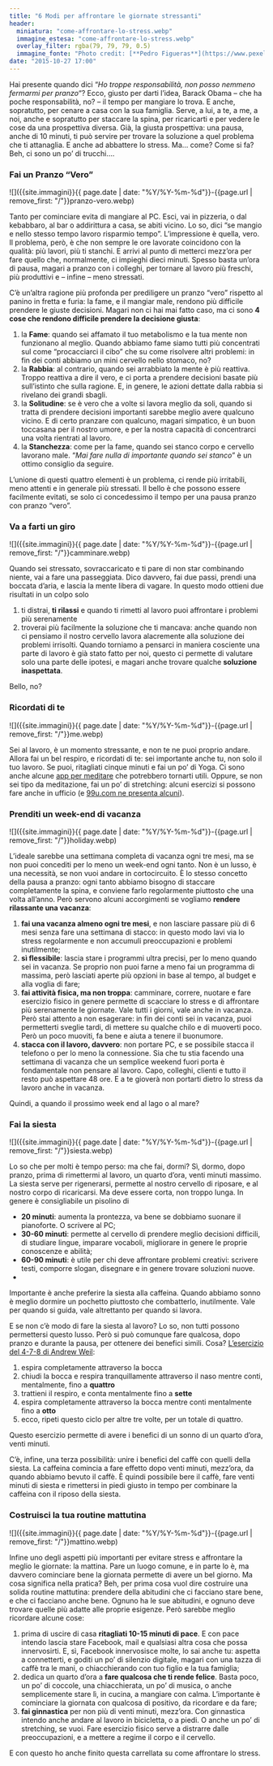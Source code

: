 ```yaml
---
title: "6 Modi per affrontare le giornate stressanti"
header:
  miniatura: "come-affrontare-lo-stress.webp"
  immagine_estesa: "come-affrontare-lo-stress.webp"
  overlay_filter: rgba(79, 79, 79, 0.5)
  immagine_fonte: "Photo credit: [**Pedro Figueras**](https://www.pexels.com/@pedro-figueras-202443)"
date: "2015-10-27 17:00"
---
```


Hai presente quando dici “_Ho troppe responsabilità, non posso nemmeno fermarmi per pranzo_“? Ecco, giusto per darti l’idea, Barack Obama – che ha poche responsabilità, no? – il tempo per mangiare lo trova. E anche, sopratutto, per cenare a casa con la sua famiglia. Serve, a lui, a te, a me, a noi, anche e sopratutto per staccare la spina, per ricaricarti e per vedere le cose da una prospettiva diversa. Già, la giusta prospettiva: una pausa, anche di 10 minuti, ti può servire per trovare la soluzione a quel problema che ti attanaglia. E anche ad abbattere lo stress. Ma… come? Come si fa? Beh, ci sono un po’ di trucchi….

### Fai un Pranzo “Vero”

![]({{site.immagini}}{{ page.date | date: "%Y/%Y-%m-%d"}}-{{page.url | remove_first: "/"}}pranzo-vero.webp)

Tanto per cominciare evita di mangiare al PC. Esci, vai in pizzeria, o dal kebabbaro, al bar o addirittura a casa, se abiti vicino. Lo so, dici “se mangio e nello stesso tempo lavoro risparmio tempo”. L’impressione è quella, vero. Il problema, però, è che non sempre le ore lavorate coincidono con la qualità: più lavori, più ti stanchi. E arrivi al punto di metterci mezz’ora per fare quello che, normalmente, ci impieghi dieci minuti. Spesso basta un’ora di pausa, magari a pranzo con i colleghi, per tornare al lavoro più freschi, più produttivi e – infine – meno stressati.

C’è un’altra ragione più profonda per prediligere un pranzo “vero” rispetto al panino in fretta e furia: la fame, e il mangiar male, rendono più difficile prendere le giuste decisioni. Magari non ci hai mai fatto caso, ma ci sono **4 cose che rendono difficile prendere la decisione giusta**:

  1. la **Fame**: quando sei affamato il tuo metabolismo e la tua mente non funzionano al meglio. Quando abbiamo fame siamo tutti più concentrati sul come “procacciarci il cibo” che su come risolvere altri problemi: in fin dei conti abbiamo un mini cervello nello stomaco, no?
  2. la **Rabbia**: al contrario, quando sei arrabbiato la mente è più reattiva. Troppo reattiva a dire il vero, e ci porta a prendere decisioni basate più sull’istinto che sulla ragione. E, in genere, le azioni dettate dalla rabbia si rivelano dei grandi sbagli.
  3. la **Solitudine**: se è vero che a volte si lavora meglio da soli, quando si tratta di prendere decisioni importanti sarebbe meglio avere qualcuno vicino. E di certo pranzare con qualcuno, magari simpatico, è un buon toccasana per il nostro umore, e per la nostra capacità di concentrarci una volta rientrati al lavoro.
  4. la **Stanchezza**: come per la fame, quando sei stanco corpo e cervello lavorano male.  “_Mai fare nulla di importante quando sei stanco_” è un ottimo consiglio da seguire.

L’unione di questi quattro elementi è un problema, ci rende più irritabili, meno attenti e in generale più stressati. Il bello è che possono essere facilmente evitati, se solo ci concedessimo il tempo per una pausa pranzo con pranzo “vero”.

### Va a farti un giro

![]({{site.immagini}}{{ page.date | date: "%Y/%Y-%m-%d"}}-{{page.url | remove_first: "/"}}camminare.webp)

Quando sei stressato, sovraccaricato e ti pare di non star combinando niente, vai a fare una passeggiata. Dico davvero, fai due passi, prendi una boccata d’aria, e lascia la mente libera di vagare. In questo modo ottieni due risultati in un colpo solo

  1. ti distrai, **ti rilassi** e quando ti rimetti al lavoro puoi affrontare i problemi più serenamente
  2. troverai più facilmente la soluzione che ti mancava: anche quando non ci pensiamo il nostro cervello lavora alacremente alla soluzione dei problemi irrisolti. Quando torniamo a pensarci in maniera cosciente una parte di lavoro è già stato fatto per noi, questo ci permette di valutare solo una parte delle ipotesi, e magari anche trovare qualche **soluzione inaspettata**.

Bello, no?

### Ricordati di te

![]({{site.immagini}}{{ page.date | date: "%Y/%Y-%m-%d"}}-{{page.url | remove_first: "/"}}me.webp)

Sei al lavoro, è un momento stressante, e non te ne puoi proprio andare. Allora fai un bel respiro, e ricordati di te: sei importante anche tu, non solo il tuo lavoro. Se puoi, ritagliati cinque minuti e fai un po’ di Yoga. Ci sono anche alcune [app per meditare](https://buddhify.com/) che potrebbero tornarti utili. Oppure, se non sei tipo da meditazione, fai un po’ di stretching: alcuni esercizi si possono fare anche in ufficio (e [99u.com ne presenta alcuni](https://99u.adobe.com/articles/6999/6-simple-yoga-stretches-for-daily-de-stressing)).

### Prenditi un week-end di vacanza

![]({{site.immagini}}{{ page.date | date: "%Y/%Y-%m-%d"}}-{{page.url | remove_first: "/"}}holiday.webp)

L’ideale sarebbe una settimana completa di vacanza ogni tre mesi, ma se non puoi concediti per lo meno un week-end ogni tanto. Non è un lusso, è una necessità, se non vuoi andare in cortocircuito. È lo stesso concetto della pausa a pranzo: ogni tanto abbiamo bisogno di staccare completamente la spina, e conviene farlo regolarmente piuttosto che una volta all’anno. Però servono alcuni accorgimenti se vogliamo **rendere rilassante una vacanza**:

  1. **fai una vacanza almeno ogni tre mesi**, e non lasciare passare più di 6 mesi senza fare una settimana di stacco: in questo modo lavi via lo stress regolarmente e non accumuli preoccupazioni e problemi inutilmente;
  2. **sì flessibile**: lascia stare i programmi ultra precisi, per lo meno quando sei in vacanza. Se proprio non puoi farne a meno fai un programma di massima, però lasciati aperte più opzioni in base al tempo, al budget e alla voglia di fare;
  3. **fai attività fisica, ma non troppa**: camminare, correre, nuotare e fare esercizio fisico in genere permette di scacciare lo stress e di affrontare più serenamente le giornate. Vale tutti i giorni, vale anche in vacanza. Però stai attento a non esagerare: in fin dei conti sei in vacanza, puoi permetterti sveglie tardi, di mettere su qualche chilo e di muoverti poco. Però un poco muoviti, fa bene e aiuta a tenere il buonumore.
  4. **stacca con il lavoro, davvero**: non portare PC, e se possibile stacca il telefono o per lo meno la connessione. Sia che tu stia facendo una settimana di vacanza che un semplice weekend fuori porta è fondamentale non pensare al lavoro. Capo, colleghi, clienti e tutto il resto può aspettare 48 ore. E a te gioverà non portarti dietro lo stress da lavoro anche in vacanza.

Quindi, a quando il prossimo week end al lago o al mare?

### Fai la siesta

![]({{site.immagini}}{{ page.date | date: "%Y/%Y-%m-%d"}}-{{page.url | remove_first: "/"}}siesta.webp)

Lo so che per molti è tempo perso: ma che fai, dormi? Sì, dormo, dopo pranzo, prima di rimettermi al lavoro, un quarto d’ora, venti minuti massimo. La siesta serve per rigenerarsi, permette al nostro cervello di riposare, e al nostro corpo di ricaricarsi. Ma deve essere corta, non troppo lunga. In genere è consigliabile un pisolino di

  - **20 minuti**: aumenta la prontezza, va bene se dobbiamo suonare il pianoforte. O scrivere al PC;
  - **30-60 minuti**: permette al cervello di prendere meglio decisioni difficili, di studiare lingue, imparare vocaboli, migliorare in genere le proprie conoscenze e abilità;
  - **60-90 minuti**: è utile per chi deve affrontare problemi creativi: scrivere testi, comporre slogan, disegnare e in genere trovare soluzioni nuove.
  -
Importante è anche preferire la siesta alla caffeina. Quando abbiamo sonno è meglio dormire un pochetto piuttosto che combatterlo, inutilmente. Vale per quando si guida, vale altrettanto per quando si lavora.

E se non c’è modo di fare la siesta al lavoro? Lo so, non tutti possono permettersi questo lusso. Però si può comunque fare qualcosa, dopo pranzo e durante la pausa, per ottenere dei benefici simili. Cosa? [L’esercizio del 4-7-8 di Andrew Weil](https://www.drweil.com/health-wellness/body-mind-spirit/stress-anxiety/breathing-three-exercises/):

  1. espira completamente attraverso la bocca
  2. chiudi la bocca e respira tranquillamente attraverso il naso mentre conti, mentalmente, fino a **quattro**
  3. trattieni il respiro, e conta mentalmente fino a **sette**
  4. espira completamente attraverso la bocca mentre conti mentalmente fino a **otto**
  5. ecco, ripeti questo ciclo per altre tre volte, per un totale di quattro.

Questo esercizio permette di avere i benefici di un sonno di un quarto d’ora, venti minuti.

C’è, infine, una terza possibilità: unire i benefici del caffè con quelli della siesta. La caffeina comincia a fare effetto dopo venti minuti, mezz’ora, da quando abbiamo bevuto il caffè. È quindi possibile bere il caffè, fare venti minuti di siesta e rimettersi in piedi giusto in tempo per combinare la caffeina con il riposo della siesta.

### Costruisci la tua routine mattutina

![]({{site.immagini}}{{ page.date | date: "%Y/%Y-%m-%d"}}-{{page.url | remove_first: "/"}}mattino.webp)

Infine uno degli aspetti più importanti per evitare stress e affrontare la meglio le giornate: la mattina. Pare un luogo comune, e in parte lo è, ma davvero cominciare bene la giornata permette di avere un bel giorno. Ma cosa significa nella pratica? Beh, per prima cosa vuol dire costruire una solida routine mattutina: prendere della abitudini che ci facciano stare bene, e che ci facciano anche bene. Ognuno ha le sue abitudini, e ognuno deve trovare quelle più adatte alle proprie esigenze. Però sarebbe meglio ricordare alcune cose:

  1. prima di uscire di casa **ritagliati 10-15 minuti di pace**. E con pace intendo lascia stare Facebook, mail e qualsiasi altra cosa che possa innervosirti. E, sì, Facebook innervosisce molte, lo sai anche tu: aspetta a connetterti, e goditi un po’ di silenzio digitale, magari con una tazza di caffè tra le mani, o chiacchierando con tuo figlio e la tua famiglia;
  2. dedica un quarto d’ora a **fare qualcosa che ti rende felice**. Basta poco, un po’ di coccole, una chiacchierata, un po’ di musica, o anche semplicemente stare lì, in cucina, a mangiare con calma. L’importante è cominciare la giornata con qualcosa di positivo, da ricordare e da fare;
  3. **fai ginnastica** per non più di venti minuti, mezz’ora. Con ginnastica intendo anche andare al lavoro in bicicletta, o a piedi. O anche un po’ di stretching, se vuoi. Fare esercizio fisico serve a distrarre dalle preoccupazioni, e a mettere a regime il corpo e il cervello.

E con questo ho anche finito questa carrellata su come affrontare lo stress.

